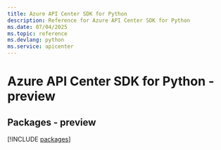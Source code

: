 ```yaml
---
title: Azure API Center SDK for Python
description: Reference for Azure API Center SDK for Python
ms.date: 07/04/2025
ms.topic: reference
ms.devlang: python
ms.service: apicenter
---
```

# Azure API Center SDK for Python - preview
## Packages - preview
[!INCLUDE [packages](api-center-index.md)]